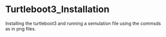 # Turtleboot3_Installation

Installing the turtleboot3 and running a semulation file using the commsds as in png files.
